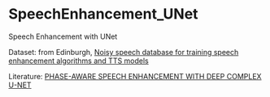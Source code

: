 # SpeechEnhancement_UNet
Speech Enhancement with UNet


Dataset: from Edinburgh, [Noisy speech database for training speech enhancement algorithms and TTS models](https://datashare.ed.ac.uk/handle/10283/2791)

Literature: [PHASE-AWARE SPEECH ENHANCEMENT WITH DEEP COMPLEX U-NET](https://openreview.net/pdf?id=SkeRTsAcYm)

